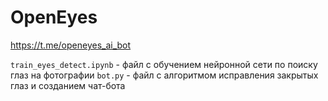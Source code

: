 # OpenEyes

https://t.me/openeyes_ai_bot

```train_eyes_detect.ipynb``` - файл с обучением нейронной сети по поиску глаз на фотографии
```bot.py``` - файл с алгоритмом исправления закрытых глаз и созданием чат-бота
